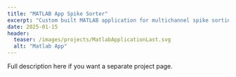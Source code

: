 ```yaml
---
title: "MATLAB App Spike Sorter"
excerpt: "Custom built MATLAB application for multichannel spike sorting for various data formats import, filtering and spike detection pipelines, interactive curation at scale with undocked multiview analysis and quality metrics, batch processing for large recordings, and publication-grade SVG exports."
date: 2025-01-15
header:
  teaser: /images/projects/MatlabApplicationLast.svg
  alt: "Matlab App"
---
```

Full description here if you want a separate project page.
